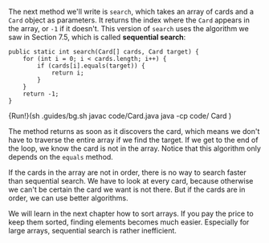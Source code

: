 The next method we'll write is `search`, which takes an array of cards and a `Card` object as parameters. It returns the index where the `Card` appears in the array, or `-1` if it doesn't. This version of `search` uses the algorithm we saw in Section 7.5, which is called **sequential search**:


```code
public static int search(Card[] cards, Card target) {
    for (int i = 0; i < cards.length; i++) {
        if (cards[i].equals(target)) {
            return i;
        }
    }
    return -1;
}
```

{Run!}(sh .guides/bg.sh javac code/Card.java java -cp code/ Card )



The method returns as soon as it discovers the card, which means we don't have to traverse the entire array if we find the target. If we get to the end of the loop, we know the card is not in the array. Notice that this algorithm only depends on the `equals` method.


If the cards in the array are not in order, there is no way to search faster than sequential search. We have to look at every card, because otherwise we can't be certain the card we want is not there. But if the cards are in order, we can use better algorithms.

We will learn in the next chapter how to sort arrays. If you pay the price to keep them sorted, finding elements becomes much easier. Especially for large arrays, sequential search is rather inefficient.